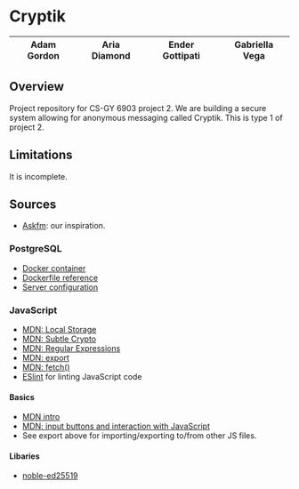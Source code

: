 # Cryptik

|Adam Gordon|Aria Diamond|Ender Gottipati|Gabriella Vega|
|-----------|------------|---------------|--------------|

## Overview

Project repository for CS-GY 6903 project 2. We are building a secure system allowing for
anonymous messaging called Cryptik. This is type 1 of project 2.

## Limitations

It is incomplete.

## Sources
- [Askfm](https://ask.fm): our inspiration.

### PostgreSQL
- [Docker container](https://hub.docker.com/_/postgres)
- [Dockerfile reference](https://docs.docker.com/engine/reference/builder/)
- [Server configuration](https://www.postgresql.org/docs/current/runtime-config.html)

### JavaScript
- [MDN: Local Storage](https://developer.mozilla.org/en-US/docs/Web/API/Web_Storage_API)
- [MDN: Subtle Crypto](https://developer.mozilla.org/en-US/docs/Web/API/SubtleCrypto)
- [MDN: Regular Expressions](https://developer.mozilla.org/en-US/docs/Web/JavaScript/Reference/Global_Objects/RegExp/RegExp)
- [MDN: export](https://developer.mozilla.org/en-US/docs/Web/JavaScript/Reference/Statements/export)
- [MDN: fetch()](https://developer.mozilla.org/en-US/docs/Web/API/fetch)
- [ESlint](https://eslint.org) for linting JavaScript code

#### Basics
- [MDN intro](https://developer.mozilla.org/en-US/docs/Learn/JavaScript/First_steps/What_is_JavaScript)
- [MDN: input buttons and interaction with JavaScript](https://developer.mozilla.org/en-US/docs/Web/HTML/Element/input/button)
- See export above for importing/exporting to/from other JS files.

#### Libaries
- [noble-ed25519](https://github.com/paulmillr/noble-ed25519)

